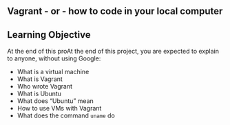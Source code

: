 ## Vagrant - or - how to code in your local computer
## Learning Objective 
At the end of this proAt the end of this project, you are expected to explain to anyone, without using Google:
* What is a virtual machine
* What is Vagrant
* Who wrote Vagrant
* What is Ubuntu
* What does “Ubuntu” mean
* How to use VMs with Vagrant
* What does the command ```uname``` do
